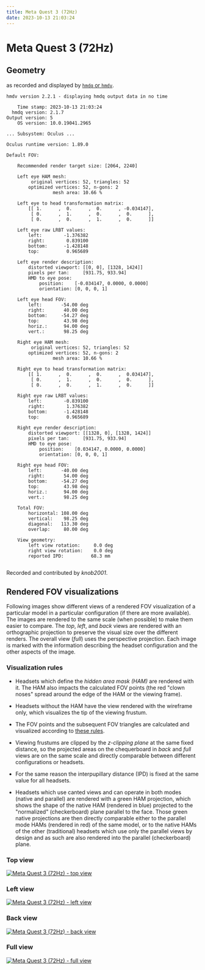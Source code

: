 ```yaml
---
title: Meta Quest 3 (72Hz)
date: 2023-10-13 21:03:24
---
```

# Meta Quest 3 (72Hz)

## Geometry

as recorded and displayed by [`hmdq` or `hmdv`](https://github.com/risa2000/hmdq).
```
hmdv version 2.2.1 - displaying hmdq output data in no time

    Time stamp: 2023-10-13 21:03:24
  hmdq version: 2.1.7
Output version: 5
    OS version: 10.0.19041.2965

... Subsystem: Oculus ...

Oculus runtime version: 1.89.0

Default FOV:

    Recommended render target size: [2064, 2240]

    Left eye HAM mesh:
         original vertices: 52, triangles: 52
        optimized vertices: 52, n-gons: 2
                 mesh area: 10.66 %

    Left eye to head transformation matrix:
        [[ 1.      ,  0.      ,  0.      , -0.034147],
         [ 0.      ,  1.      ,  0.      ,  0.      ],
         [ 0.      ,  0.      ,  1.      ,  0.      ]]

    Left eye raw LRBT values:
        left:        -1.376382
        right:        0.839100
        bottom:      -1.428148
        top:          0.965689

    Left eye render description:
        distorted viewport: [[0, 0], [1328, 1424]]
        pixels per tan:     [931.75, 933.94]
        HMD to eye pose:
            position:    [-0.034147, 0.0000, 0.0000]
            orientation: [0, 0, 0, 1]

    Left eye head FOV:
        left:       -54.00 deg
        right:       40.00 deg
        bottom:     -54.27 deg
        top:         43.98 deg
        horiz.:      94.00 deg
        vert.:       98.25 deg

    Right eye HAM mesh:
         original vertices: 52, triangles: 52
        optimized vertices: 52, n-gons: 2
                 mesh area: 10.66 %

    Right eye to head transformation matrix:
        [[ 1.      ,  0.      ,  0.      ,  0.034147],
         [ 0.      ,  1.      ,  0.      ,  0.      ],
         [ 0.      ,  0.      ,  1.      ,  0.      ]]

    Right eye raw LRBT values:
        left:        -0.839100
        right:        1.376382
        bottom:      -1.428148
        top:          0.965689

    Right eye render description:
        distorted viewport: [[1328, 0], [1328, 1424]]
        pixels per tan:     [931.75, 933.94]
        HMD to eye pose:
            position:    [0.034147, 0.0000, 0.0000]
            orientation: [0, 0, 0, 1]

    Right eye head FOV:
        left:       -40.00 deg
        right:       54.00 deg
        bottom:     -54.27 deg
        top:         43.98 deg
        horiz.:      94.00 deg
        vert.:       98.25 deg

    Total FOV:
        horizontal: 108.00 deg
        vertical:    98.25 deg
        diagonal:   113.30 deg
        overlap:     80.00 deg

    View geometry:
        left view rotation:     0.0 deg
        right view rotation:    0.0 deg
        reported IPD:          68.3 mm


```
Recorded and contributed by _knob2001_.

## Rendered FOV visualizations

Following images show different views of a rendered FOV visualization of a
particular model in a particular configuration (if there are more available).
The images are rendered to the same scale (when possible) to make them easier
to compare. The _top_, _left_, and _back_ views are rendered with an
orthographic projection to preserve the visual size over the different renders.
The overall view (_full_) uses the perspective projection. Each image is marked
with the information describing the headset configuration and the other aspects
of the image.

### Visualization rules

* Headsets which define the _hidden area mask (HAM)_ are rendered with it. The
  HAM also impacts the calculated FOV points (the red "clown noses" spread
  around the edge of the HAM or the viewing frame).

* Headsets without the HAM have the view rendered with the wireframe only, which
  visualizes the tip of the viewing frustum.

* The FOV points and the subsequent FOV triangles are calculated and visualized
  according to [these
  rules](https://risa2000.github.io/vrdocs/docs/hmd_fov_calculation).

* Viewing frustums are clipped by the _z-clipping plane_ at the same fixed
  distance, so the projected areas on the chequerboard in _back_ and _full_
  views are on the same scale and directly comparable between different
  configurations or headsets.

* For the same reason the interpupillary distance (IPD) is fixed at the same
  value for all headsets.

* Headsets which use canted views and can operate in both modes (native and
  parallel) are rendered with a green HAM projection, which shows the shape of
  the native HAM (rendered in blue) projected to the "normalized"
  (checkerboard) plane parallel to the face. Those green native projections are
  then directly comparable either to the parallel mode HAMs (rendered in red)
  of the same model, or to the native HAMs of the other (traditional) headsets
  which use only the parallel views by design and as such are also rendered
  into the parallel (checkerboard) plane.

### Top view
[![Meta Quest 3 (72Hz) - top view](../images/MetaQuest3_Native_R72_top.dmx.png)](../images/MetaQuest3_Native_R72_top.dmx.png)

### Left view
[![Meta Quest 3 (72Hz) - left view](../images/MetaQuest3_Native_R72_left.dmx.png)](../images/MetaQuest3_Native_R72_left.dmx.png)

### Back view
[![Meta Quest 3 (72Hz) - back view](../images/MetaQuest3_Native_R72_back.dmx.png)](../images/MetaQuest3_Native_R72_back.dmx.png)

### Full view
[![Meta Quest 3 (72Hz) - full view](../images/MetaQuest3_Native_R72_over.dmx.png)](../images/MetaQuest3_Native_R72_over.dmx.png)

